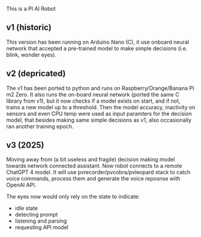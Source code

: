 This is a PI AI Robot

## v1 (historic)

This version has been running on Arduino Nano (C), it use onboard neural network that accepted a pre-trained model to make simple decisions (i.e. blink, wonder eyes).

## v2 (depricated)

The v1 has been ported to python and runs on Raspberry/Orange/Banana PI m2 Zero. It also runs the on-board neural network (ported the same C library from v1), but it now checks if a model exists on start, and if not, trains a new model up to a threshold. Then the model accuracy, inactivity on sensors and even CPU temp were used as input paramters for the decision model, that besides making same simple decisions as v1, also occasionally ran another training epoch.

## v3 (2025)

Moving away from (a bit useless and fragile) decision making model towards network connected assistant. Now robot connects to a remote ChatGPT 4 model. It will use pvrecorder/pvcobra/pvleopard stack to catch voice commands, process them and generate the voice reposnse with OpenAI API.

The eyes now would only rely on the state to indicate:

- idle state
- detecting prompt
- listening and parsing
- requesting API model
